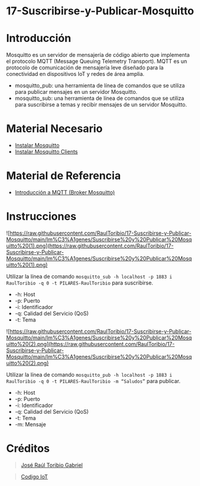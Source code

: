 # 17-Suscribirse-y-Publicar-Mosquitto

# Introducción

Mosquitto es un servidor de mensajería de código abierto que implementa el protocolo MQTT (Message Queuing Telemetry Transport). MQTT es un protocolo de comunicación de mensajería leve diseñado para la conectividad en dispositivos IoT y redes de área amplia.

- mosquitto_pub: una herramienta de línea de comandos que se utiliza para publicar mensajes en un servidor Mosquitto.
- mosquitto_sub: una herramienta de línea de comandos que se utiliza para suscribirse a temas y recibir mensajes de un servidor Mosquitto.

# Material Necesario

- [Instalar Mosquitto](https://github.com/RaulToribio/15-Instalar-Mosquitto)
- [Instalar Mosquitto Clients](https://github.com/RaulToribio/16-Instalar-Mosquitto-Clients)

# Material de Referencia

- [Introducción a MQTT (Broker Mosquitto)](https://edu.codigoiot.com/course/view.php?id=851)

# Instrucciones

![https://raw.githubusercontent.com/RaulToribio/17-Suscribirse-y-Publicar-Mosquitto/main/Im%C3%A1genes/Suscribirse%20y%20Publicar%20Mosquitto%20(1).png](https://raw.githubusercontent.com/RaulToribio/17-Suscribirse-y-Publicar-Mosquitto/main/Im%C3%A1genes/Suscribirse%20y%20Publicar%20Mosquitto%20(1).png)

Utilizar la línea de comando `mosquitto_sub -h localhost -p 1883 i RaulToribio -q 0 -t PILARES-RaulToribio` para suscribirse.

- -h: Host
- -p: Puerto
- -i: Identificador
- -q: Calidad del Servicio (QoS)
- -t: Tema

![https://raw.githubusercontent.com/RaulToribio/17-Suscribirse-y-Publicar-Mosquitto/main/Im%C3%A1genes/Suscribirse%20y%20Publicar%20Mosquitto%20(2).png](https://raw.githubusercontent.com/RaulToribio/17-Suscribirse-y-Publicar-Mosquitto/main/Im%C3%A1genes/Suscribirse%20y%20Publicar%20Mosquitto%20(2).png)

Utilizar la línea de comando `mosquitto_pub -h localhost -p 1883 i RaulToribio -q 0 -t PILARES-RaulToribio -m “Saludos”` para publicar.

- -h: Host
- -p: Puerto
- -i: Identificador
- -q: Calidad del Servicio (QoS)
- -t: Tema
- -m: Mensaje

# Créditos

> [José Raúl Toribio Gabriel](https://github.com/RaulToribio)
> 

> [Codigo IoT](https://github.com/codigo-iot)
>